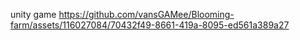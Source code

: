 unity game
https://github.com/vansGAMee/Blooming-farm/assets/116027084/70432f49-8661-419a-8095-ed561a389a27
